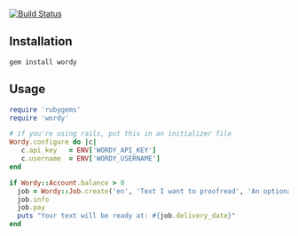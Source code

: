 [![Build Status](https://secure.travis-ci.org/bastien/wordy.png)](http://travis-ci.org/bastien/wordy)

Installation
------------

    gem install wordy
    
Usage
-----

```ruby
require 'rubygems'
require 'wordy'

# if you're using rails, put this in an initializer file
Wordy.configure do |c|
   c.api_key   = ENV['WORDY_API_KEY']
   c.username  = ENV['WORDY_USERNAME']
end

if Wordy::Account.balance > 0
  job = Wordy::Job.create('en', 'Text I want to proofread', 'An optional title')
  job.info
  job.pay
  puts "Your text will be ready at: #{job.delivery_date}"
end

```